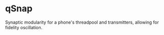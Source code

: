 # qSnap
Synaptic modularity for a phone's threadpool and transmitters, allowing for fidelity oscillation. 
